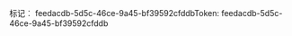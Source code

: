 <span data-ttu-id="3d6d9-101">标记︰ feedacdb-5d5c-46ce-9a45-bf39592cfddb</span><span class="sxs-lookup"><span data-stu-id="3d6d9-101">Token: feedacdb-5d5c-46ce-9a45-bf39592cfddb</span></span>